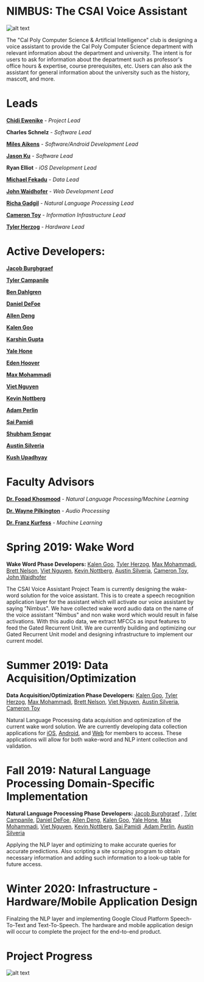 # NIMBUS: The CSAI Voice Assistant

![alt text](https://raw.githubusercontent.com/calpoly-csai/CSAI_Voice_Assistant/master/Misc/Images/CalPoly-CSAI_cpcsai_rectanglefilled.png)

The "Cal Poly Computer Science & Artificial Intelligence" club is designing a voice assistant to provide the Cal Poly Computer Science department with relevant information about the department and university. The intent is for users to ask for information about the department such as professor's office hours & expertise, course prerequisites, etc. Users can also ask the assistant for general information about the university such as the history, mascott, and more.

# Leads

[**Chidi Ewenike**](http://htmlpreview.github.com/?https://github.com/calpoly-csai/member_bios/blob/master/bios/chidi_ewenike_profile.html) - 
_Project Lead_

**Charles Schnelz** - 
_Software Lead_

[**Miles Aikens**](http://htmlpreview.github.com/?https://github.com/calpoly-csai/member_bios/blob/master/bios/miles_aikens_profile.html) - 
_Software/Android Development Lead_

[**Jason Ku**](http://htmlpreview.github.com/?https://github.com/calpoly-csai/member_bios/blob/master/bios/jason_ku_profile.html) - 
_Software Lead_

**Ryan Elliot** - 
_iOS Development Lead_

[**Michael Fekadu**](http://htmlpreview.github.com/?https://github.com/calpoly-csai/member_bios/blob/master/bios/michael_fekadu_profile.html) - 
_Data Lead_

[**John Waidhofer**](http://htmlpreview.github.com/?https://github.com/calpoly-csai/member_bios/blob/master/bios/john_waidhofer_profile.html) - _Web Development Lead_

[**Richa Gadgil**](http://htmlpreview.github.com/?https://github.com/calpoly-csai/member_bios/blob/master/bios/richa_gadgil_profile.html) - _Natural Language Processing Lead_

[**Cameron Toy**](http://htmlpreview.github.com/?https://github.com/calpoly-csai/member_bios/blob/master/bios/cameron_toy_profile.html) - _Information Infrastructure Lead_

[**Tyler Herzog**](http://htmlpreview.github.com/?https://github.com/calpoly-csai/member_bios/blob/master/bios/tyler_herzog_profile.html) - _Hardware Lead_

# Active Developers:

[**Jacob Burghgraef**](http://htmlpreview.github.com/?https://github.com/calpoly-csai/member_bios/blob/master/bios/jacob_burghgraef_profile.html)

[**Tyler Campanile**](http://htmlpreview.github.com/?https://github.com/calpoly-csai/member_bios/blob/master/bios/tyler_campanile_profile.html)

[**Ben Dahlgren**](http://htmlpreview.github.com/?https://github.com/calpoly-csai/member_bios/blob/master/bios/ben_dahlgren_profile.html)

[**Daniel DeFoe**](http://htmlpreview.github.com/?https://github.com/calpoly-csai/member_bios/blob/master/bios/daniel_defoe_profile.html)

[**Allen Deng**](http://htmlpreview.github.com/?https://github.com/calpoly-csai/member_bios/blob/master/bios/allen_deng_profile.html)

[**Kalen Goo**](http://htmlpreview.github.com/?https://github.com/calpoly-csai/member_bios/blob/master/bios/kalen_goo_profile.html)

[**Karshin Gupta**](http://htmlpreview.github.com/?https://github.com/calpoly-csai/member_bios/blob/master/bios/karshin_gupta_profile.html)

[**Yale Hone**](http://htmlpreview.github.com/?https://github.com/calpoly-csai/member_bios/blob/master/bios/yale_hone_profile.html)

[**Eden Hoover**](http://htmlpreview.github.com/?https://github.com/calpoly-csai/member_bios/blob/master/bios/eden_hover_profile.html)

[**Max Mohammadi**](http://htmlpreview.github.com/?https://github.com/calpoly-csai/member_bios/blob/master/bios/max_mohammadi_profile.html) 

[**Viet Nguyen**](http://htmlpreview.github.com/?https://github.com/calpoly-csai/member_bios/blob/master/bios/viet_nguyen_profile.html)

[**Kevin Nottberg**](http://htmlpreview.github.com/?https://github.com/calpoly-csai/member_bios/blob/master/bios/kevin_nottberg_profile.html)

[**Adam Perlin**](http://htmlpreview.github.com/?https://github.com/calpoly-csai/member_bios/blob/master/bios/adam_perlin_profile.html)

[**Sai Pamidi**](http://htmlpreview.github.com/?https://github.com/calpoly-csai/member_bios/blob/master/bios/sai_pamidi_profile.html)

[**Shubham Sengar**](http://htmlpreview.github.com/?https://github.com/calpoly-csai/member_bios/blob/master/bios/shubham_sengar_profile.html)

[**Austin Silveria**](http://htmlpreview.github.com/?https://github.com/calpoly-csai/member_bios/blob/master/bios/austin_silveria_profile.html)

[**Kush Upadhyay**](http://htmlpreview.github.com/?https://github.com/calpoly-csai/member_bios/blob/master/bios/kush_upadhyay_profile.html)


# Faculty Advisors

[**Dr. Fooad Khosmood**](http://users.csc.calpoly.edu/~foaad/) -
_Natural Language Processing/Machine Learning_

[**Dr. Wayne Pilkington**](http://www.ee.calpoly.edu/faculty/wpilking/) - 
_Audio Processing_

[**Dr. Franz Kurfess**](http://users.csc.calpoly.edu/~fkurfess/) -
_Machine Learning_

# Spring 2019: Wake Word

**Wake Word Phase Developers:** [Kalen Goo](http://htmlpreview.github.com/?https://github.com/calpoly-csai/member_bios/blob/master/bios/kalen_goo_profile.html), [Tyler Herzog](http://htmlpreview.github.com/?https://github.com/calpoly-csai/member_bios/blob/master/bios/tyler_herzog_profile.html), [Max Mohammadi](http://htmlpreview.github.com/?https://github.com/calpoly-csai/member_bios/blob/master/bios/max_mohammadi_profile.html), [Brett Nelson](http://htmlpreview.github.com/?https://github.com/calpoly-csai/member_bios/blob/master/bios/brett_nelson_profile.html), [Viet Nguyen](http://htmlpreview.github.com/?https://github.com/calpoly-csai/member_bios/blob/master/bios/viet_nguyen_profile.html), [Kevin Nottberg](http://htmlpreview.github.com/?https://github.com/calpoly-csai/member_bios/blob/master/bios/kevin_nottberg_profile.html), [Austin Silveria](http://htmlpreview.github.com/?https://github.com/calpoly-csai/member_bios/blob/master/bios/austin_silveria_profile.html), [Cameron Toy](http://htmlpreview.github.com/?https://github.com/calpoly-csai/member_bios/blob/master/bios/cameron_toy_profile.html),  [John Waidhofer](http://htmlpreview.github.com/?https://github.com/calpoly-csai/member_bios/blob/master/bios/john_waidhofer_profile.html)

The CSAI Voice Assistant Project Team is currently designing the wake-word solution for the voice assistant. This is to create a speech recognition application layer for the assistant which will activate our voice assistant by saying "Nimbus". We have collected wake word audio data on the name of the voice assistant "Nimbus" and non wake word which would result in false activations. With this audio data, we extract MFCCs as input features to feed the Gated Recurrent Unit. We are currently building and optimizing our Gated Recurrent Unit model and designing infrastructure to implement our current model.




# Summer 2019: Data Acquisition/Optimization

**Data Acquisition/Optimization Phase Developers:** [Kalen Goo](http://htmlpreview.github.com/?https://github.com/calpoly-csai/member_bios/blob/master/bios/kalen_goo_profile.html), [Tyler Herzog](http://htmlpreview.github.com/?https://github.com/calpoly-csai/member_bios/blob/master/bios/tyler_herzog_profile.html), [Max Mohammadi](http://htmlpreview.github.com/?https://github.com/calpoly-csai/member_bios/blob/master/bios/max_mohammadi_profile.html), [Brett Nelson](http://htmlpreview.github.com/?https://github.com/calpoly-csai/member_bios/blob/master/bios/brett_nelson_profile.html),  [Viet Nguyen](http://htmlpreview.github.com/?https://github.com/calpoly-csai/member_bios/blob/master/bios/viet_nguyen_profile.html), [Austin Silveria](http://htmlpreview.github.com/?https://github.com/calpoly-csai/member_bios/blob/master/bios/austin_silveria_profile.html), [Cameron Toy](http://htmlpreview.github.com/?https://github.com/calpoly-csai/member_bios/blob/master/bios/cameron_toy_profile.html)

Natural Language Processing data acquisition and optimization of the current wake word solution. We are currently developing data collection applications for [iOS](https://github.com/calpoly-csai/ios-voice-assistant), [Android](https://github.com/calpoly-csai/android-voice-assistant), and [Web](https://github.com/calpoly-csai/web-validate-collect) for members to access. These applications will allow for both wake-word and NLP intent collection and validation. 

# Fall 2019: Natural Language Processing Domain-Specific Implementation 

**Natural Language Processing Phase Developers:** [Jacob Burghgraef](http://htmlpreview.github.com/?https://github.com/calpoly-csai/member_bios/blob/master/bios/jacob_burghgraef_profile.html)
, [Tyler Campanile](http://htmlpreview.github.com/?https://github.com/calpoly-csai/member_bios/blob/master/bios/tyler_campanile_profile.html), [Daniel DeFoe](http://htmlpreview.github.com/?https://github.com/calpoly-csai/member_bios/blob/master/bios/daniel_defoe_profile.html), [Allen Deng](http://htmlpreview.github.com/?https://github.com/calpoly-csai/member_bios/blob/master/bios/allen_deng_profile.html), [Kalen Goo](http://htmlpreview.github.com/?https://github.com/calpoly-csai/member_bios/blob/master/bios/kalen_goo_profile.html), [Yale Hone](http://htmlpreview.github.com/?https://github.com/calpoly-csai/member_bios/blob/master/bios/yale_hone_profile.html), [Max Mohammadi](http://htmlpreview.github.com/?https://github.com/calpoly-csai/member_bios/blob/master/bios/max_mohammadi_profile.html), [Viet Nguyen](http://htmlpreview.github.com/?https://github.com/calpoly-csai/member_bios/blob/master/bios/viet_nguyen_profile.html), [Kevin Nottberg](http://htmlpreview.github.com/?https://github.com/calpoly-csai/member_bios/blob/master/bios/kevin_nottberg_profile.html), [Sai Pamidi](http://htmlpreview.github.com/?https://github.com/calpoly-csai/member_bios/blob/master/bios/sai_pamidi_profile.html)
 ,[Adam Perlin](http://htmlpreview.github.com/?https://github.com/calpoly-csai/member_bios/blob/master/bios/adam_perlin_profile.html), [Austin Silveria](http://htmlpreview.github.com/?https://github.com/calpoly-csai/member_bios/blob/master/bios/austin_silveria_profile.html)

Applying the NLP layer and optimizing to make accurate queries for accurate predictions. Also scripting a site scraping program to obtain necessary information and adding such information to a look-up table for future access.


# Winter 2020: Infrastructure - Hardware/Mobile Application Design
Finalzing the NLP layer and implementing Google Cloud Platform Speech-To-Text and Text-To-Speech. The hardware and mobile application design will occur to complete the project for the end-to-end product.

 

# Project Progress
![alt text](https://raw.githubusercontent.com/calpoly-csai/CSAI_Voice_Assistant/master/Misc/Images/project_progress_10.12.png)
